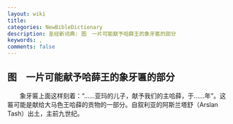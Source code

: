 ```yaml
---
layout: wiki
title: 
categories: NewBibleDictionary
description: 圣经新词典: 图　一片可能献予哈薛王的象牙匾的部分
keywords: , 
comments: false
---
```


## 图　一片可能献予哈薛王的象牙匾的部分

　　象牙匾上面这样刻着：“……亚玛的儿子，献予我们的主哈薛，于……年”。这匾可能是献给大马色王哈薛的贡物的一部分。自叙利亚的阿斯兰塔舒（Arslan Tash）出土，主前九世纪。








